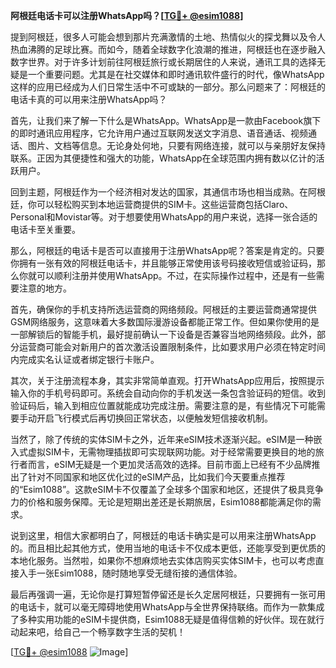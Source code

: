 **阿根廷电话卡可以注册WhatsApp吗？[[TG💪+ @esim1088](https://t.me/s/esim1088)]**

提到阿根廷，很多人可能会想到那片充满激情的土地、热情似火的探戈舞以及令人热血沸腾的足球比赛。而如今，随着全球数字化浪潮的推进，阿根廷也在逐步融入数字世界。对于许多计划前往阿根廷旅行或长期居住的人来说，通讯工具的选择无疑是一个重要问题。尤其是在社交媒体和即时通讯软件盛行的时代，像WhatsApp这样的应用已经成为人们日常生活中不可或缺的一部分。那么问题来了：阿根廷的电话卡真的可以用来注册WhatsApp吗？

首先，让我们来了解一下什么是WhatsApp。WhatsApp是一款由Facebook旗下的即时通讯应用程序，它允许用户通过互联网发送文字消息、语音通话、视频通话、图片、文档等信息。无论身处何地，只要有网络连接，就可以与亲朋好友保持联系。正因为其便捷性和强大的功能，WhatsApp在全球范围内拥有数以亿计的活跃用户。

回到主题，阿根廷作为一个经济相对发达的国家，其通信市场也相当成熟。在阿根廷，你可以轻松购买到本地运营商提供的SIM卡。这些运营商包括Claro、Personal和Movistar等。对于想要使用WhatsApp的用户来说，选择一张合适的电话卡至关重要。

那么，阿根廷的电话卡是否可以直接用于注册WhatsApp呢？答案是肯定的。只要你拥有一张有效的阿根廷电话卡，并且能够正常使用该号码接收短信或验证码，那么你就可以顺利注册并使用WhatsApp。不过，在实际操作过程中，还是有一些需要注意的地方。

首先，确保你的手机支持所选运营商的网络频段。阿根廷的主要运营商通常提供GSM网络服务，这意味着大多数国际漫游设备都能正常工作。但如果你使用的是一部解锁后的智能手机，最好提前确认一下设备是否兼容当地网络频段。此外，部分运营商可能会对新用户的首次激活设置限制条件，比如要求用户必须在特定时间内完成实名认证或者绑定银行卡账户。

其次，关于注册流程本身，其实非常简单直观。打开WhatsApp应用后，按照提示输入你的手机号码即可。系统会自动向你的手机发送一条包含验证码的短信。收到验证码后，输入到相应位置就能成功完成注册。需要注意的是，有些情况下可能需要手动开启飞行模式后再切换回正常状态，以便触发短信接收机制。

当然了，除了传统的实体SIM卡之外，近年来eSIM技术逐渐兴起。eSIM是一种嵌入式虚拟SIM卡，无需物理插拔即可实现联网功能。对于经常需要更换目的地的旅行者而言，eSIM无疑是一个更加灵活高效的选择。目前市面上已经有不少品牌推出了针对不同国家和地区优化过的eSIM产品，比如我们今天要重点推荐的“Esim1088”。这款eSIM卡不仅覆盖了全球多个国家和地区，还提供了极具竞争力的价格和服务保障。无论是短期出差还是长期旅居，Esim1088都能满足你的需求。

说到这里，相信大家都明白了，阿根廷的电话卡确实是可以用来注册WhatsApp的。而且相比起其他方式，使用当地的电话卡不仅成本更低，还能享受到更优质的本地化服务。当然啦，如果你不想麻烦地去实体店购买实体SIM卡，也可以考虑直接入手一张Esim1088，随时随地享受无缝衔接的通信体验。

最后再强调一遍，无论你是打算短暂停留还是长久定居阿根廷，只要拥有一张可用的电话卡，就可以毫无障碍地使用WhatsApp与全世界保持联络。而作为一款集成了多种实用功能的eSIM卡提供商，Esim1088无疑是值得信赖的好伙伴。现在就行动起来吧，给自己一个畅享数字生活的契机！

[[TG💪+ @esim1088](https://t.me/s/esim1088) ![Image](https://i.postimg.cc/4NQfJmqS/Snipaste-2025-05-13-00-14-12.png)]
